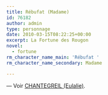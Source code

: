 ```yaml
---
title: Rébufat (Madame)
id: 76182
author: admin
type: personnage
date: 2010-03-15T08:22:25+00:00
excerpt: La Fortune des Rougon
novel:
  - fortune
rm_character_name_main: 'Rébufat '
rm_character_name_secondary: Madame

---
```

— Voir <a href="/personnage/chantegreil-eulalie/" target="_self">CHANTEGREIL (Eulalie)</a>.